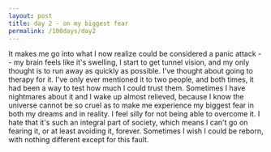 ```yaml
---
layout: post
title: day 2 - on my biggest fear
permalink: /100days/day2
---
```


It makes me go into what I now realize could be considered a panic attack -- my brain feels like it's swelling, I start to get tunnel vision, and my only thought is to run away as quickly as possible. I've thought about going to therapy for it. I've only ever mentioned it to two people, and both times, it had been a way to test how much I could trust them. Sometimes I have nightmares about it and I wake up almost relieved, because I know the universe cannot be so cruel as to make me experience my biggest fear in both my dreams and in reality. I feel silly for not being able to overcome it. I hate that it's such an integral part of society, which means I can't go on fearing it, or at least avoiding it, forever. Sometimes I wish I could be reborn, with nothing different except for this fault. 
